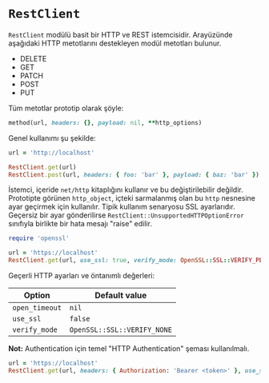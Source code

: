 `RestClient`
=============

`RestClient` modülü basit bir HTTP ve REST istemcisidir. Arayüzünde aşağıdaki
HTTP metotlarını destekleyen modül metotları bulunur.

- DELETE
- GET
- PATCH
- POST
- PUT

Tüm metotlar prototip olarak şöyle:

```ruby
method(url, headers: {}, payload: nil, **http_options)
```

Genel kullanımı şu şekilde:

```ruby
url = 'http://localhost'

RestClient.get(url)
RestClient.post(url, headers: { foo: 'bar' }, payload: { baz: 'bar' })
```

İstemci, içeride `net/http` kitaplığını kullanır ve bu değiştirilebilir
değildir. Prototipte görünen `http_object`, içteki sarmalanmış olan bu `http`
nesnesine ayar geçirmek için kullanılır. Tipik kullanım senaryosu SSL ayarlarıdır. Geçersiz bir ayar gönderilirse
`RestClient::UnsupportedHTTPOptionError` sınıfıyla birlikte bir hata mesajı
"raise" edilir.

```ruby
require 'openssl'

url = 'https://localhost'
RestClient.get(url, use_ssl: true, verify_mode: OpenSSL::SSL::VERIFY_PEER)
```

Geçerli HTTP ayarları ve öntanımlı değerleri:

|Option        |Default value              |
|--------------|---------------------------|
|`open_timeout`|`nil`                      |
|`use_ssl`     |`false`                    |
|`verify_mode` |`OpenSSL::SSL::VERIFY_NONE`|

**Not:** Authentication için temel "HTTP Authentication" şeması kullanılmalı.

```ruby
url = 'https://localhost'
RestClient.get(url, headers: { Authorization: 'Bearer <token>' }, use_ssl: true)
```
